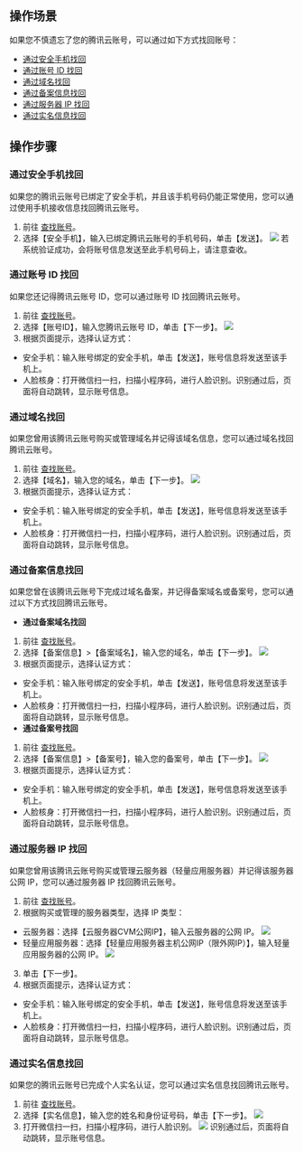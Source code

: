 ## 操作场景
如果您不慎遗忘了您的腾讯云账号，可以通过如下方式找回账号：
- [通过安全手机找回](#Find_SecurePhone)
- [通过账号 ID 找回](#Find_AccountID)
- [通过域名找回](#Find_Domain)
- [通过备案信息找回](#Find_ArchivalInfo)
- [通过服务器 IP 找回](#Find_ServerIP)
- [通过实名信息找回](#Find_RealNameInfo)


## 操作步骤

<span id="Find_SecurePhone"></span>
### 通过安全手机找回

如果您的腾讯云账号已绑定了安全手机，并且该手机号码仍能正常使用，您可以通过使用手机接收信息找回腾讯云账号。
1. 前往 [查找账号](https://cloud.tencent.com/services/forgotAccount)。
2. 选择【安全手机】，输入已绑定腾讯云账号的手机号码，单击【发送】。
![](https://main.qcloudimg.com/raw/3a57f65735aa6c1653ec6fc1037784aa.png)
若系统验证成功，会将账号信息发送至此手机号码上，请注意查收。

<span id="Find_AccountID"></span>
### 通过账号 ID 找回

如果您还记得腾讯云账号 ID，您可以通过账号 ID 找回腾讯云账号。
1. 前往 [查找账号](https://cloud.tencent.com/services/forgotAccount)。
2. 选择【账号ID】，输入您腾讯云账号 ID，单击【下一步】。
![](https://main.qcloudimg.com/raw/0be0727fbd55a3525a3b4535e2b82274.png)
3. 根据页面提示，选择认证方式：
 - 安全手机：输入账号绑定的安全手机，单击【发送】，账号信息将发送至该手机上。
 - 人脸核身：打开微信扫一扫，扫描小程序码，进行人脸识别。识别通过后，页面将自动跳转，显示账号信息。

<span id="Find_Domain"></span>
### 通过域名找回
如果您曾用该腾讯云账号购买或管理域名并记得该域名信息，您可以通过域名找回腾讯云账号。
1. 前往 [查找账号](https://cloud.tencent.com/services/forgotAccount)。
2. 选择【域名】，输入您的域名，单击【下一步】。
![](https://main.qcloudimg.com/raw/bb1de8a479e995af182648c206945a1d.png)
3. 根据页面提示，选择认证方式：
 - 安全手机：输入账号绑定的安全手机，单击【发送】，账号信息将发送至该手机上。
 - 人脸核身：打开微信扫一扫，扫描小程序码，进行人脸识别。识别通过后，页面将自动跳转，显示账号信息。

<span id="Find_ArchivalInfo"></span>
### 通过备案信息找回
如果您曾在该腾讯云账号下完成过域名备案，并记得备案域名或备案号，您可以通过以下方式找回腾讯云账号。
- **通过备案域名找回**
 1. 前往 [查找账号](https://cloud.tencent.com/services/forgotAccount)。
 2. 选择【备案信息】>【备案域名】，输入您的域名，单击【下一步】。
![](https://main.qcloudimg.com/raw/52cbd1301180798801f6dd56d02c0815.png)
 3. 根据页面提示，选择认证方式：
   - 安全手机：输入账号绑定的安全手机，单击【发送】，账号信息将发送至该手机上。
   - 人脸核身：打开微信扫一扫，扫描小程序码，进行人脸识别。识别通过后，页面将自动跳转，显示账号信息。
- **通过备案号找回**
 1. 前往 [查找账号](https://cloud.tencent.com/services/forgotAccount)。
 2. 选择【备案信息】>【备案号】，输入您的备案号，单击【下一步】。
![](https://main.qcloudimg.com/raw/7c1c90535fd9e440318a88fc0d2de5d7.png)
 3. 根据页面提示，选择认证方式：
   - 安全手机：输入账号绑定的安全手机，单击【发送】，账号信息将发送至该手机上。
   - 人脸核身：打开微信扫一扫，扫描小程序码，进行人脸识别。识别通过后，页面将自动跳转，显示账号信息。

<span id="Find_ServerIP"></span>
### 通过服务器 IP 找回
如果您曾用该腾讯云账号购买或管理云服务器（轻量应用服务器）并记得该服务器公网 IP，您可以通过服务器 IP 找回腾讯云账号。
1. 前往 [查找账号](https://cloud.tencent.com/services/forgotAccount)。
2. 根据购买或管理的服务器类型，选择 IP 类型：
 - 云服务器：选择【云服务器CVM公网IP】，输入云服务器的公网 IP。
 ![](https://main.qcloudimg.com/raw/e3e8ec4480e9a1477e8ad53e8abcc338.png)
 - 轻量应用服务器：选择【轻量应用服务器主机公网IP（限外网IP）】，输入轻量应用服务器的公网 IP。
 ![](https://main.qcloudimg.com/raw/f943ef3ad81a6015c125bc5a77a952d3.png)
3. 单击【下一步】。
4. 根据页面提示，选择认证方式：
 - 安全手机：输入账号绑定的安全手机，单击【发送】，账号信息将发送至该手机上。
 - 人脸核身：打开微信扫一扫，扫描小程序码，进行人脸识别。识别通过后，页面将自动跳转，显示账号信息。

<span id="Find_RealNameInfo"></span>
### 通过实名信息找回
如果您的腾讯云账号已完成个人实名认证，您可以通过实名信息找回腾讯云账号。
1. 前往 [查找账号](https://cloud.tencent.com/services/forgotAccount)。
2. 选择【实名信息】，输入您的姓名和身份证号码，单击【下一步】。
![](https://main.qcloudimg.com/raw/ffa1fda12f6b7b2ecf58dea584c944e9.png)
3. 打开微信扫一扫，扫描小程序码，进行人脸识别。
![](https://main.qcloudimg.com/raw/8bf098f0c002ba8339a6d2d1dcf65741.png)
识别通过后，页面将自动跳转，显示账号信息。


